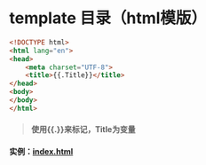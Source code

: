 # template 目录（html模版）

```html
<!DOCTYPE html>
<html lang="en">
<head>
    <meta charset="UTF-8">
    <title>{{.Title}}</title>
</head>
<body>
</body>
</html>
```
>#### 使用{{.}}来标记，Title为变量
#### 实例：[index.html](index.html)